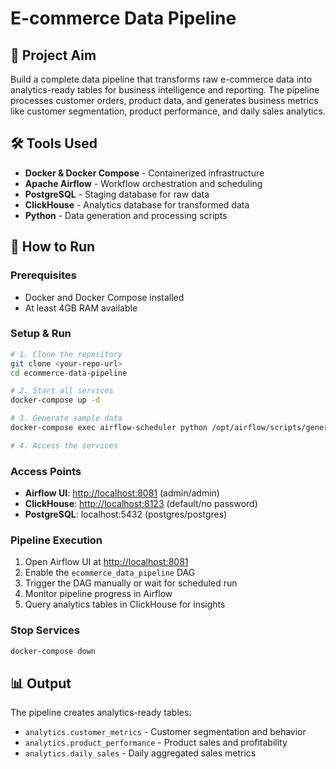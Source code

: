 # E-commerce Data Pipeline

## 🎯 Project Aim

Build a complete data pipeline that transforms raw e-commerce data into analytics-ready tables for business intelligence and reporting. The pipeline processes customer orders, product data, and generates business metrics like customer segmentation, product performance, and daily sales analytics.

## 🛠️ Tools Used

- **Docker & Docker Compose** - Containerized infrastructure
- **Apache Airflow** - Workflow orchestration and scheduling
- **PostgreSQL** - Staging database for raw data
- **ClickHouse** - Analytics database for transformed data
- **Python** - Data generation and processing scripts

## 🚀 How to Run

### Prerequisites

- Docker and Docker Compose installed
- At least 4GB RAM available

### Setup & Run

```bash
# 1. Clone the repository
git clone <your-repo-url>
cd ecommerce-data-pipeline

# 2. Start all services
docker-compose up -d

# 3. Generate sample data
docker-compose exec airflow-scheduler python /opt/airflow/scripts/generate_data.py

# 4. Access the services
```

### Access Points

- **Airflow UI**: <http://localhost:8081> (admin/admin)
- **ClickHouse**: <http://localhost:8123> (default/no password)
- **PostgreSQL**: localhost:5432 (postgres/postgres)

### Pipeline Execution

1. Open Airflow UI at <http://localhost:8081>
2. Enable the `ecommerce_data_pipeline` DAG
3. Trigger the DAG manually or wait for scheduled run
4. Monitor pipeline progress in Airflow
5. Query analytics tables in ClickHouse for insights

### Stop Services

```bash
docker-compose down
```

## 📊 Output

The pipeline creates analytics-ready tables:

- `analytics.customer_metrics` - Customer segmentation and behavior
- `analytics.product_performance` - Product sales and profitability  
- `analytics.daily_sales` - Daily aggregated sales metrics
